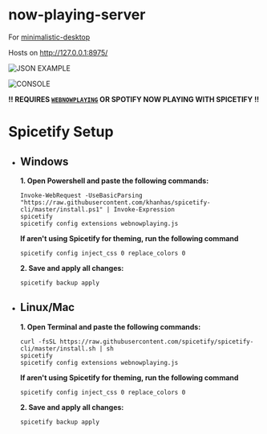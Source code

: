 # now-playing-server

For [minimalistic-desktop](https://github.com/Astrogamer54/minimalistic-desktop)

Hosts on http://127.0.0.1:8975/

![JSON EXAMPLE](https://user-images.githubusercontent.com/78519393/210159888-bf400d7c-97ad-4f2e-9a4e-262f406e4459.png)

![CONSOLE](https://user-images.githubusercontent.com/78519393/210159926-e289ad56-dabe-4670-aee0-164d6c0efc01.png)

**!! REQUIRES [`WEBNOWPLAYING`](https://chrome.google.com/webstore/detail/webnowplaying-companion/jfakgfcdgpghbbefmdfjkbdlibjgnbli?hl=en-US) OR SPOTIFY NOW PLAYING WITH SPICETIFY !!**

# Spicetify Setup



 - ## Windows
	**1. Open Powershell and paste the following commands:**
	``` 
	Invoke-WebRequest -UseBasicParsing "https://raw.githubusercontent.com/khanhas/spicetify-cli/master/install.ps1" | Invoke-Expression
	spicetify
	spicetify config extensions webnowplaying.js
	```
	
	**If aren't using Spicetify for theming, run the following command**

	`spicetify config inject_css 0 replace_colors 0`

	**2. Save and apply all changes:**

	`spicetify backup apply`
	
- ## Linux/Mac
	**1. Open Terminal and paste the following commands:**
	``` 
	curl -fsSL https://raw.githubusercontent.com/spicetify/spicetify-cli/master/install.sh | sh
	spicetify
	spicetify config extensions webnowplaying.js
	```
	
	**If aren't using Spicetify for theming, run the following command**

	`spicetify config inject_css 0 replace_colors 0`

	**2. Save and apply all changes:**

	`spicetify backup apply`
